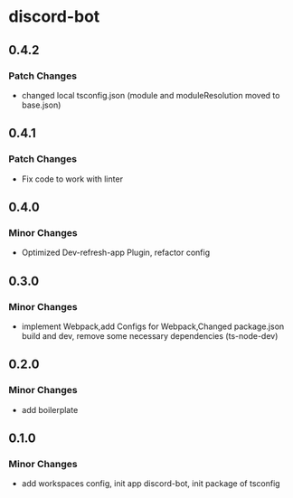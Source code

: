 # discord-bot

## 0.4.2

### Patch Changes

- changed local tsconfig.json (module and moduleResolution moved to base.json)

## 0.4.1

### Patch Changes

- Fix code to work with linter

## 0.4.0

### Minor Changes

- Optimized Dev-refresh-app Plugin, refactor config

## 0.3.0

### Minor Changes

- implement Webpack,add Configs for Webpack,Changed package.json build and dev, remove some necessary dependencies
  (ts-node-dev)

## 0.2.0

### Minor Changes

- add boilerplate

## 0.1.0

### Minor Changes

- add workspaces config, init app discord-bot, init package of tsconfig
